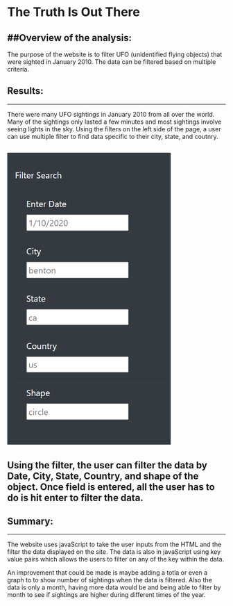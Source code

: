 # The Truth Is Out There

##Overview of the analysis:
---
The purpose of the website is to filter UFO (unidentified flying objects) that 
were sighted in January 2010.  The data can be filtered based on multiple criteria.

## Results:
---
There were many UFO sightings in January 2010 from all over the world.  Many of the
sightings only lasted a few minutes and most sightings involve seeing lights in the sky.
Using the filters on the left side of the page, a user can use multiple filter to find 
data specific to their city, state, and coutnry.
 
![How to filter data](/static/images/filterData.PNG)
---

Using the filter, the user can filter the data by Date, City, State, Country, and shape 
of the object.  Once field is entered, all the user has to do is hit enter to filter the data.
---

## Summary:
---
The website uses javaScript to take the user inputs from the HTML and the filter the 
data displayed on the site.  The data is also in javaScript using key value pairs which 
allows the users to filter on any of the key within the data.

An improvement that could be made is maybe adding a totla or even a graph to to show number 
of sightings when the data is filtered.  Also the data is only a month, having more data 
would be and being able to filter by month to see if sightings are higher during different 
times of the year.

